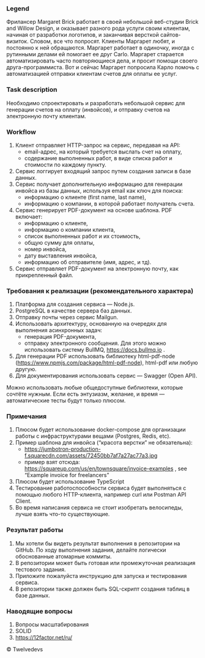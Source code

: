 ### Legend

Фрилансер Margaret Brick работает в своей небольшой веб-студии Brick and Willow Design, и оказывает разного рода услуги
своим клиентам, начиная от разработки логотипов, и заканчивая версткой сайтов-визиток. Словом, все что попросят. Клиенты
Маргарет любят, и постоянно к ней обращаются. Маргарет работает в одиночку, иногда с рутинными делами ей помогает ее
друг Carlo. Маргарет старается автоматизировать часто повторяющиеся дела, и просит помощи своего друга-программиста. Вот
и сейчас Маргарет попросила Карло помочь с автоматизацией отправки клиентам счетов для оплаты ее услуг.

### Task description

Необходимо спроектировать и разработать небольшой сервис для генерации счетов на оплату
(инвойсов), и отправку счетов на электронную почту клиентам.

### Workflow

1. Клиент отправляет HTTP-запрос на сервис, передавая на API:
   - email-адрес, на который требуется выслать счет на оплату,
   - содержание выполненных работ, в виде списка работ и стоимости по каждому пункту.
2. Сервис логгирует входящий запрос путем создания записи в базе данных.
3. Сервис получает дополнительную информацию для генерации инвойса из базы данных, используя email как ключ для поиска:
   - информацию о клиенте (first name, last name),
   - информацию о компании, в которой работает получатель счета.
4. Сервис генерирует PDF-документ на основе шаблона. PDF включает:
   - информацию о клиенте,
   - информацию о компании клиента,
   - список выполненных работ и их стоимость,
   - общую сумму для оплаты,
   - номер инвойса,
   - дату выставления инвойса,
   - информацию об отправителе (имя, адрес, и тд).
5. Сервис отправляет PDF-документ на электронную почту, как прикрепленный файл.

### Требования к реализации (рекомендательного характера)

1. Платформа для создания сервиса — Node.js.
2. PostgreSQL в качестве сервера баз данных.
3. Отправку почты через сервис Mailgun.
4. Использовать архитектуру, основанную на очередях для выполнения асинхронных задач:
   - генерация PDF-документа,
   - отправку электронного сообщения. Для этого можно использовать систему BullMQ, https://docs.bullmq.io .
5. Для генерации PDF использовать библиотеку html-pdf-node (https://www.npmjs.com/package/html-pdf-node), html-pdf или
  любую другую.
6. Для документирования использовать сервис — Swagger (Open API).

Можно использовать любые общедоступные библиотеки, которые сочтёте нужным.
Если есть энтузиазм, желание, и время — автоматические тесты будут только плюсом.

### Примечания

1. Плюсом будет использование docker-compose для организации работы с
  инфраструктурами вещами (Postgres, Redis, etc).
2. Пример шаблона для инвойса (“красота верстки” не обязательна):
   - https://jumbotron-production-f.squarecdn.com/assets/72450bb7af7a27ac77a3.jpg
   - пример взят отсюда: https://squareup.com/us/en/townsquare/invoice-examples , see “Example invoice for
    freelancers”
3. Плюсом будет использование TypeScript
4. Тестирование работоспособности сервиса будет выполняться с помощью любого HTTP-клиента, например curl или Postman
  API Client.
5. Во время написания сервиса не стоит изобретать велосипеды, лучше взять что-то
  существующие.

### Результат работы

1. Мы хотели бы видеть результат выполнения в репозитории на GitHub. По ходу
  выполнения задания, делайте логически обоснованные атомарные коммиты.
2. В репозитории может быть готовая или промежуточная реализация тестового задания.
3. Приложите пожалуйста инструкцию для запуска и тестирования сервиса.
4. В репозитории также должен быть SQL-скрипт создания таблиц в базе данных.

### Наводящие вопросы

1. Вопросы масштабирования
2. SOLID
3. https://12factor.net/ru/

&copy; Twelvedevs